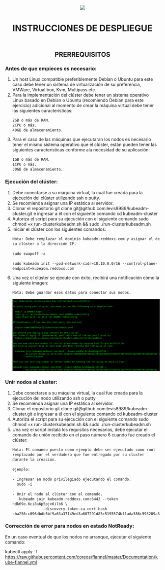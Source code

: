 <header style="text-align:center;">
 
 <img src="https://d33wubrfki0l68.cloudfront.net/e4a8ddb49f07de8b2c2dbbfc7c9bedcfe0816701/600b1/images/kubeadm-stacked-color.png" width="160px">
 
 <h1>
  <strong>
  INSTRUCCIONES DE DESPLIEGUE
  </strong>   
 </h1>

</header>

<h2 style="text-align:center";>PRERREQUISITOS</h2>
 
<h3>Antes de que empieces es necesario:</h3>
  <ol>
   <li>
   Un host Linux compatible preferiblemente Debían o Ubuntu  para este caso debe tener un sistema de virtualización de su preferencia, VMWare, Virtual box, Kvm, Multipass etc.
   </li>

   <li>
   Para la implementación del clúster debe tener un sistema operativo Linux basado en Debían o Ubuntu (recomiendo Debían para este ejercicio) adicional al momento de crear la máquina virtual debe tener las siguientes características:

    2GB o más de RAM.
    2CPU o más.
    40GB de almacenamiento.

   </li>

   <li>
   Para el caso de las máquinas que ejecutaran los nodos es necesario tener el mismo sistema operativo que el clúster, están pueden tener las siguientes características conforme ala necesidad de su aplicación:

    1GB o más de RAM.
    1CPU o más.
    30GB de almacenamiento.

   </li>

   </ol> 

<h3>Ejecución del clúster:</h3>
  <ol>
   <li>
   Debe conectarse a su máquina virtual, la cual fue creada para la ejecución del clúster utilizando ssh o putty.
   </li>

   <li>
   Se recomienda asignar una IP estática al servidor. 
   </li>
   
   <li>
   Clonar el repositorio git clone git@github.com:levis8989/kubeadm-cluster.git e ingresar a él con el siguiente comando cd kubeadm-cluster
   </li>

   <li>
   Autoriza el script para su ejecución con el siguiente comando sudo chmod +x run-clusterkubeadm.sh && sudo ./run-clusterkubeadm.sh
   </li>

   <li>
   Iniciar el clúster con los siguientes comandos:
    
    Nota: Debe remplazar el dominio kubeadm.reddoxs.com y asignar el de su clúster o la dirección IP.
    
    sudo swapoff -a
     
    sudo kubeadm init --pod-network-cidr=10.10.0.0/16 --control-plane-endpoint=kubeadm.reddoxs.com  
   </li>

   <li>
   Una vez el clúster se ejecute con éxito, recibirá una notificación como la siguiente imagen:

    Nota: Debe guardar esos datos para conectar sus nodos.
    
   <img src="imagenes/kube.png">
   </li>
  </ol>

<h3>Unir nodos al cluster:</h3>
  <ol>
   <li>
   Debe conectarse a su máquina virtual, la cual fue creada para la ejecución del nodo utilizando ssh o putty
   </li>

   <li>
   Se recomienda asignar una IP estática al servidor. 
   </li>
   
   <li>
   Clonar el repositorio git clone git@github.com:levis8989/kubeadm-cluster.git e ingresar a él con el siguiente comando cd kubeadm-cluster
   </li>

   <li>
   Autoriza el script para su ejecución con el siguiente comando sudo chmod +x run-clusterkubeadm.sh && sudo ./run-clusterkubeadm.sh
   </li>

   <li>
   Una vez el script instala los requisitos necesarios, debe ejecutar el comando de unión recibido en el paso número 6 cuando fue creado el clúster:

    Nota: El comando puesto como ejemplo debe ser ejecutado como root  remplazado por el verdadero que fue entregado por su cluster durante la creación.

    ejemplo:

    - Ingresar en modo privilegiado ejecutando el comando.
      sudo -i

    - Unir el nodo al clúster con el comando.
       kubeadm join kubeadm.reddoxs.com:6443 --token ndk69e.6ci8a6p5pjv6ilb6 \
	             --discovery-token-ca-cert-hash sha256:c096dbdb5bf9a63a37149ed3a687291d85c5195574bf1ada586c593209a35581   
   </li>
  </ol>

<h3>Corrección de error para nodos en estado NotReady:</h3>
 <p>
 En un caso eventual de que los nodos no arranque, ejecutar el siguiente comando:

  kubectl apply -f https://raw.githubusercontent.com/coreos/flannel/master/Documentation/kube-flannel.yml
 </p>